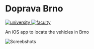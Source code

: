 # Doprava Brno
<a href="https://www.muni.cz/en">
	<img src="https://img.shields.io/badge/University-Masaryk%20University%20-red.svg" alt="university">
</a>
<a href="https://www.fi.muni.cz/index.html.en">
	<img src="https://img.shields.io/badge/Faculty-Faculty%20of%20Informatics-blue.svg" alt="faculty">
</a>



An iOS app to locate the vehicles in Brno

![Screebshots](https://i.imgur.com/5YB6vPK.jpg)

